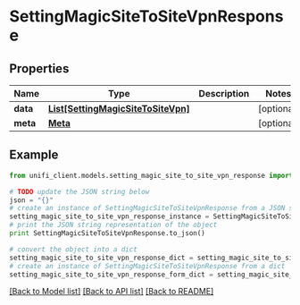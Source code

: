 # SettingMagicSiteToSiteVpnResponse


## Properties

Name | Type | Description | Notes
------------ | ------------- | ------------- | -------------
**data** | [**List[SettingMagicSiteToSiteVpn]**](SettingMagicSiteToSiteVpn.md) |  | [optional] 
**meta** | [**Meta**](Meta.md) |  | [optional] 

## Example

```python
from unifi_client.models.setting_magic_site_to_site_vpn_response import SettingMagicSiteToSiteVpnResponse

# TODO update the JSON string below
json = "{}"
# create an instance of SettingMagicSiteToSiteVpnResponse from a JSON string
setting_magic_site_to_site_vpn_response_instance = SettingMagicSiteToSiteVpnResponse.from_json(json)
# print the JSON string representation of the object
print SettingMagicSiteToSiteVpnResponse.to_json()

# convert the object into a dict
setting_magic_site_to_site_vpn_response_dict = setting_magic_site_to_site_vpn_response_instance.to_dict()
# create an instance of SettingMagicSiteToSiteVpnResponse from a dict
setting_magic_site_to_site_vpn_response_form_dict = setting_magic_site_to_site_vpn_response.from_dict(setting_magic_site_to_site_vpn_response_dict)
```
[[Back to Model list]](../README.md#documentation-for-models) [[Back to API list]](../README.md#documentation-for-api-endpoints) [[Back to README]](../README.md)


